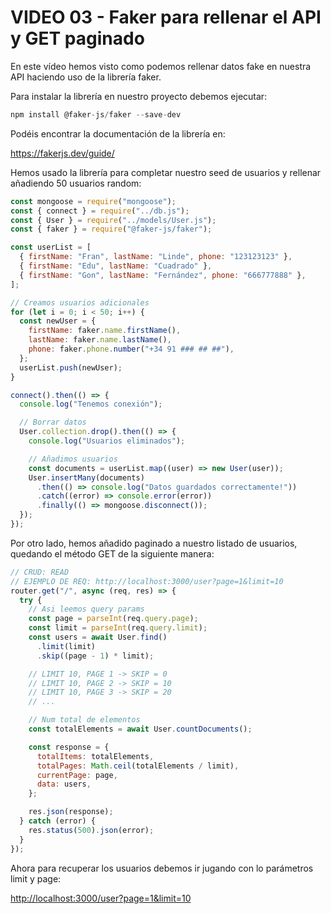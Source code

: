 # VIDEO 03 - Faker para rellenar el API y GET paginado

En este vídeo hemos visto como podemos rellenar datos fake en nuestra API haciendo uso de la librería faker.

Para instalar la librería en nuestro proyecto debemos ejecutar:

```jsx
npm install @faker-js/faker --save-dev
```

Podéis encontrar la documentación de la librería en:

<https://fakerjs.dev/guide/>

Hemos usado la librería para completar nuestro seed de usuarios y rellenar añadiendo 50 usuarios random:

```jsx
const mongoose = require("mongoose");
const { connect } = require("../db.js");
const { User } = require("../models/User.js");
const { faker } = require("@faker-js/faker");

const userList = [
  { firstName: "Fran", lastName: "Linde", phone: "123123123" },
  { firstName: "Edu", lastName: "Cuadrado" },
  { firstName: "Gon", lastName: "Fernández", phone: "666777888" },
];

// Creamos usuarios adicionales
for (let i = 0; i < 50; i++) {
  const newUser = {
    firstName: faker.name.firstName(),
    lastName: faker.name.lastName(),
    phone: faker.phone.number("+34 91 ### ## ##"),
  };
  userList.push(newUser);
}

connect().then(() => {
  console.log("Tenemos conexión");

  // Borrar datos
  User.collection.drop().then(() => {
    console.log("Usuarios eliminados");

    // Añadimos usuarios
    const documents = userList.map((user) => new User(user));
    User.insertMany(documents)
      .then(() => console.log("Datos guardados correctamente!"))
      .catch((error) => console.error(error))
      .finally(() => mongoose.disconnect());
  });
});
```

Por otro lado, hemos añadido paginado a nuestro listado de usuarios, quedando el método GET de la siguiente manera:

```jsx
// CRUD: READ
// EJEMPLO DE REQ: http://localhost:3000/user?page=1&limit=10
router.get("/", async (req, res) => {
  try {
    // Asi leemos query params
    const page = parseInt(req.query.page);
    const limit = parseInt(req.query.limit);
    const users = await User.find()
      .limit(limit)
      .skip((page - 1) * limit);

    // LIMIT 10, PAGE 1 -> SKIP = 0
    // LIMIT 10, PAGE 2 -> SKIP = 10
    // LIMIT 10, PAGE 3 -> SKIP = 20
    // ...

    // Num total de elementos
    const totalElements = await User.countDocuments();

    const response = {
      totalItems: totalElements,
      totalPages: Math.ceil(totalElements / limit),
      currentPage: page,
      data: users,
    };

    res.json(response);
  } catch (error) {
    res.status(500).json(error);
  }
});
```

Ahora para recuperar los usuarios debemos ir jugando con lo parámetros limit y page:

<http://localhost:3000/user?page=1&limit=10>

